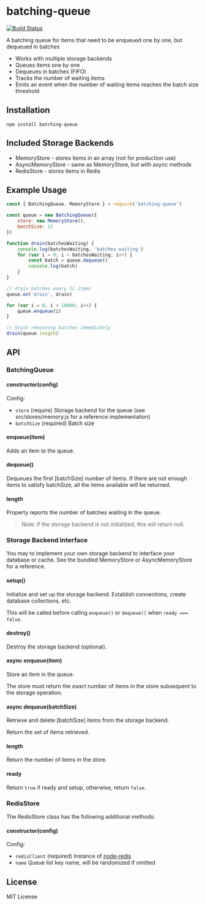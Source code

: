 # batching-queue

[![Build Status](https://travis-ci.org/compwright/batching-queue.svg?branch=master)](https://travis-ci.org/compwright/batching-queue)

A batching queue for items that need to be enqueued one by one, but dequeued in batches

* Works with multiple storage backends
* Queues items one by one
* Dequeues in batches (FIFO)
* Tracks the number of waiting items
* Emits an event when the number of waiting items reaches the batch size threshold

## Installation

```
npm install batching-queue
```

## Included Storage Backends

* MemoryStore - stores items in an array (not for production use)
* AsyncMemoryStore - same as MemoryStore, but with async methods
* RedisStore - stores items in Redis

## Example Usage

```javascript
const { BatchingQueue, MemoryStore } = require('batching-queue')

const queue = new BatchingQueue({
    store: new MemoryStore(),
    batchSize: 12
})

function drain(batchesWaiting) {
    console.log(batchesWaiting, 'batches waiting')
    for (var i = 0; i < batchesWaiting; i++) {
        const batch = queue.dequeue()
        console.log(batch)
    }
}

// drain batches every 12 items
queue.on('drain', drain)

for (var i = 0; i < 10000; i++) {
    queue.enqueue(i)
}

// drain remaining batches immediately
drain(queue.length)
```

## API

### BatchingQueue

#### constructor(config)

Config:

* `store` (require) Storage backend for the queue (see src/stores/memory.js for a reference implementation)
* `batchSize` (required) Batch size

#### enqueue(item)

Adds an item to the queue.

#### dequeue()

Dequeues the first [batchSize] number of items. If there are not enough items to satisfy batchSize, all the items available will be returned.

#### length

Property reports the number of batches waiting in the queue.

> Note: if the storage backend is not initialized, this will return null.

### Storage Backend Interface

You may to implement your own storage backend to interface your database or cache. See the bundled MemoryStore or AsyncMemoryStore for a reference.

#### setup()

Initialize and set up the storage backend. Establish connections, create database collections, etc.

This will be called before calling `enqueue()` or `dequeue()` when `ready === false`.

#### destroy()

Destroy the storage backend (optional).

#### async enqueue(item)

Store an item in the queue.

The store must return the *exact* number of items in the store subsequent to the storage operation.

#### async dequeue(batchSize)

Retrieve and delete [batchSize] items from the storage backend.

Return the set of items retrieved.

#### length

Return the number of items in the store.

#### ready

Return `true` if ready and setup, otherwise, return `false`.

### RedisStore

The RedisStore class has the following additional methods:

#### constructor(config)

Config:

* `redisClient` (required) Instance of [node-redis](https://npmjs.org/package/redis)
* `name` Queue list key name, will be randomized if omitted

## License

MIT License
